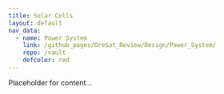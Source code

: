 ```yaml
---
title: Solar Cells
layout: default
nav_data:
  - name: Power System
    link: /github_pages/OreSat_Review/Design/Power_System/
    repo: /vault
    defcolor: red
---
```



Placeholder for content...
